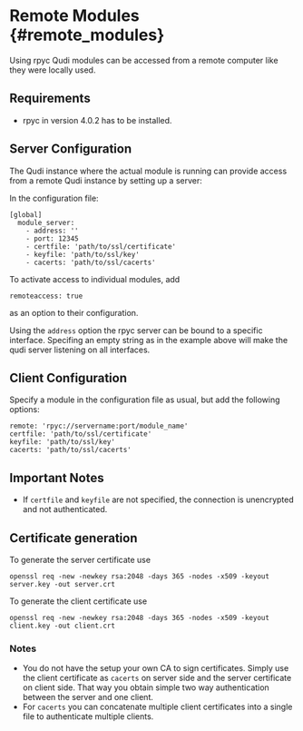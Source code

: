 # Remote Modules {#remote_modules}

Using rpyc Qudi modules can be accessed from a remote computer like they were locally used.

## Requirements

* rpyc in version 4.0.2 has to be installed.

## Server Configuration

The Qudi instance where the actual module is running can provide access from a remote Qudi instance by setting up a server:

In the configuration file:

```
[global]
  module_server:
    - address: ''
    - port: 12345
    - certfile: 'path/to/ssl/certificate'
    - keyfile: 'path/to/ssl/key'
    - cacerts: 'path/to/ssl/cacerts'
```

To activate access to individual modules, add

```
remoteaccess: true
```

as an option to their configuration.

Using the `address` option the rpyc server can be bound to a specific interface. Specifing an empty string as in the example above will make the qudi server listening on all interfaces.

## Client Configuration

Specify a module in the configuration file as usual, but add the following options:

```
remote: 'rpyc://servername:port/module_name'
certfile: 'path/to/ssl/certificate'
keyfile: 'path/to/ssl/key'
cacerts: 'path/to/ssl/cacerts'
```

## Important Notes

* If `certfile` and `keyfile` are not specified, the connection is unencrypted and not authenticated.

## Certificate generation

To generate the server certificate use

```openssl req -new -newkey rsa:2048 -days 365 -nodes -x509 -keyout server.key -out server.crt```

To generate the client certificate use

```openssl req -new -newkey rsa:2048 -days 365 -nodes -x509 -keyout client.key -out client.crt```

### Notes
* You do not have the setup your own CA to sign certificates. Simply use the client certificate as `cacerts` on
  server side and the server certificate on client side. That way you obtain simple two way authentication between the
  server and one client.
* For `cacerts` you can concatenate multiple client certificates into a single file to authenticate multiple clients.